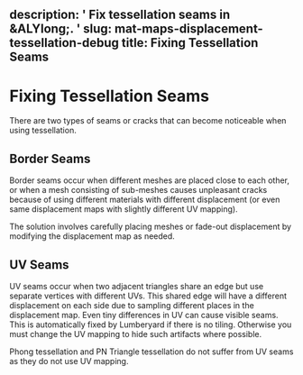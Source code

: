 description: ' Fix tessellation seams in &ALYlong;. '
slug: mat-maps-displacement-tessellation-debug
title: Fixing Tessellation Seams
---
# Fixing Tessellation Seams<a name="mat-maps-displacement-tessellation-debug"></a>

There are two types of seams or cracks that can become noticeable when using tessellation\.

## Border Seams<a name="mat-maps-displacement-tessellation-debug-border-seams"></a>

Border seams occur when different meshes are placed close to each other, or when a mesh consisting of sub\-meshes causes unpleasant cracks because of using different materials with different displacement \(or even same displacement maps with slightly different UV mapping\)\.

The solution involves carefully placing meshes or fade\-out displacement by modifying the displacement map as needed\.

## UV Seams<a name="mat-maps-displacement-tessellation-debug-uv-seams"></a>

UV seams occur when two adjacent triangles share an edge but use separate vertices with different UVs\. This shared edge will have a different displacement on each side due to sampling different places in the displacement map\. Even tiny differences in UV can cause visible seams\. This is automatically fixed by Lumberyard if there is no tiling\. Otherwise you must change the UV mapping to hide such artifacts where possible\.

Phong tessellation and PN Triangle tessellation do not suffer from UV seams as they do not use UV mapping\.